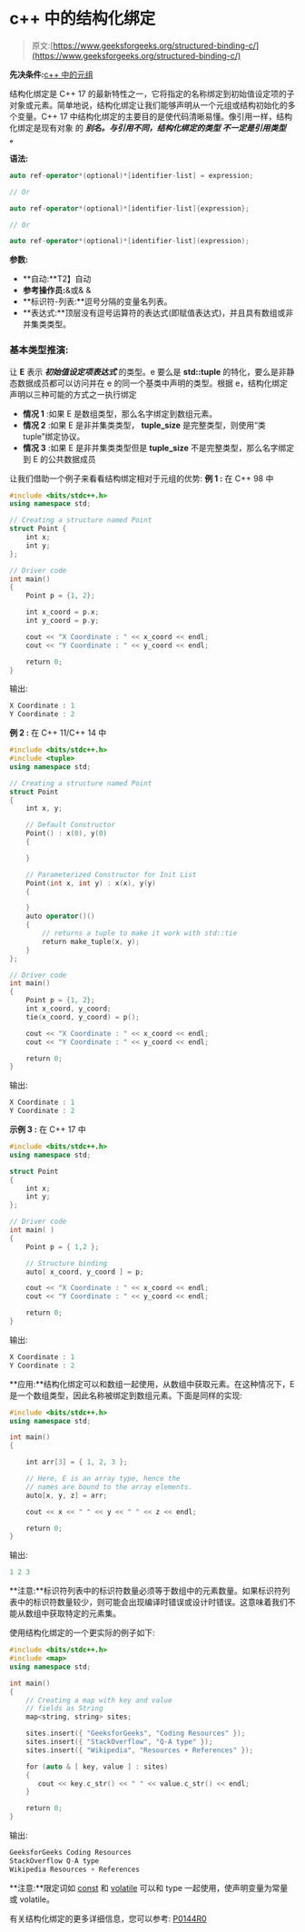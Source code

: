 # c++ 中的结构化绑定

> 原文:[https://www.geeksforgeeks.org/structured-binding-c/](https://www.geeksforgeeks.org/structured-binding-c/)

**先决条件:**[c++ 中的元组](https://www.geeksforgeeks.org/tuples-in-c/)

结构化绑定是 C++ 17 的最新特性之一，它将指定的名称绑定到初始值设定项的子对象或元素。简单地说，结构化绑定让我们能够声明从一个元组或结构初始化的多个变量。C++ 17 中结构化绑定的主要目的是使代码清晰易懂。像引用一样，结构化绑定是现有对象 的 ***别名。与引用不同，结构化绑定的类型 ***不一定是引用类型*** 。***

**语法:**

```cpp
auto ref-operator*(optional)*[identifier-list] = expression;

// Or

auto ref-operator*(optional)*[identifier-list]{expression};

// Or

auto ref-operator*(optional)*[identifier-list](expression);

```

**参数:**

*   **自动:**T2】自动
*   **参考操作员:**&或& &
*   **标识符-列表:**逗号分隔的变量名列表。
*   **表达式:**顶层没有逗号运算符的表达式(即赋值表达式)，并且具有数组或非并集类类型。

### **基本类型推演:**

让 **E** 表示 ***初始值设定项表达式*** 的类型。e 要么是 **std::tuple** 的特化，要么是非静态数据成员都可以访问并在 e 的同一个基类中声明的类型。根据 e，结构化绑定声明以三种可能的方式之一执行绑定

*   **情况 1** :如果 E 是数组类型，那么名字绑定到数组元素。
*   **情况 2** :如果 E 是非并集类类型， **tuple_size** 是完整类型，则使用“类 tuple”绑定协议。
*   **情况 3** :如果 E 是非并集类类型但是 **tuple_size** 不是完整类型，那么名字绑定到 E 的公共数据成员

让我们借助一个例子来看看结构绑定相对于元组的优势:
**例 1 :** 在 C++ 98 中

```cpp
#include <bits/stdc++.h>
using namespace std;

// Creating a structure named Point
struct Point {
    int x;
    int y;
};

// Driver code
int main()
{
    Point p = {1, 2};

    int x_coord = p.x;
    int y_coord = p.y;

    cout << "X Coordinate : " << x_coord << endl;
    cout << "Y Coordinate : " << y_coord << endl;

    return 0;
}
```

输出:

```cpp
X Coordinate : 1
Y Coordinate : 2

```

**例 2 :** 在 C++ 11/C++ 14 中

```cpp
#include <bits/stdc++.h>
#include <tuple>
using namespace std;

// Creating a structure named Point
struct Point
{
    int x, y;

    // Default Constructor
    Point() : x(0), y(0) 
    {

    }

    // Parameterized Constructor for Init List
    Point(int x, int y) : x(x), y(y) 
    {

    }
    auto operator()()
    {
        // returns a tuple to make it work with std::tie
        return make_tuple(x, y); 
    }
};

// Driver code
int main()
{
    Point p = {1, 2};
    int x_coord, y_coord;
    tie(x_coord, y_coord) = p();

    cout << "X Coordinate : " << x_coord << endl;
    cout << "Y Coordinate : " << y_coord << endl;

    return 0;
}
```

输出:

```cpp
X Coordinate : 1
Y Coordinate : 2

```

**示例 3 :** 在 C++ 17 中

```cpp
#include <bits/stdc++.h>
using namespace std;

struct Point
{
    int x;
    int y;
};

// Driver code
int main( )
{
    Point p = { 1,2 };

    // Structure binding
    auto[ x_coord, y_coord ] = p;

    cout << "X Coordinate : " << x_coord << endl;
    cout << "Y Coordinate : " << y_coord << endl;

    return 0;
}
```

输出:

```cpp
X Coordinate : 1
Y Coordinate : 2

```

**应用:**结构化绑定可以和数组一起使用，从数组中获取元素。在这种情况下，E 是一个数组类型，因此名称被绑定到数组元素。下面是同样的实现:

```cpp
#include <bits/stdc++.h>
using namespace std;

int main()
{

    int arr[3] = { 1, 2, 3 };

    // Here, E is an array type, hence the 
    // names are bound to the array elements.
    auto[x, y, z] = arr;

    cout << x << " " << y << " " << z << endl;

    return 0;
}
```

输出:

```cpp
1 2 3

```

**注意:**标识符列表中的标识符数量必须等于数组中的元素数量。如果标识符列表中的标识符数量较少，则可能会出现编译时错误或设计时错误。这意味着我们不能从数组中获取特定的元素集。

使用结构化绑定的一个更实际的例子如下:

```cpp
#include <bits/stdc++.h>
#include <map>
using namespace std;

int main()
{
    // Creating a map with key and value 
    // fields as String
    map<string, string> sites;

    sites.insert({ "GeeksforGeeks", "Coding Resources" });
    sites.insert({ "StackOverflow", "Q-A type" });
    sites.insert({ "Wikipedia", "Resources + References" });

    for (auto & [ key, value ] : sites) 
    {
       cout << key.c_str() << " " << value.c_str() << endl;
    }

    return 0;
}
```

输出:

```cpp
GeeksforGeeks Coding Resources
StackOverflow Q-A type
Wikipedia Resources + References

```

**注意:**限定词如 [const](https://www.geeksforgeeks.org/const-qualifier-in-c/) 和 [volatile](https://www.geeksforgeeks.org/understanding-volatile-qualifier-c-set-1-introduction/) 可以和 type 一起使用，使声明变量为常量或 volatile。

有关结构化绑定的更多详细信息，您可以参考: [P0144R0](http://www.open-std.org/jtc1/sc22/wg21/docs/papers/2015/p0144r0.pdf)